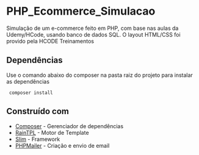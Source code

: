 # PHP_Ecommerce_Simulacao
Simulação de um e-commerce feito em PHP, com base nas aulas da Udemy/HCode, usando banco de dados SQL. O layout HTML/CSS foi provido pela HCODE Treinamentos

## Dependências
Use o comando abaixo do composer na pasta raiz do projeto para instalar as dependências

	 composer install

## Construído com
* [Composer](https://getcomposer.org/) - Gerenciador de dependências
* [RainTPL](https://feulf.github.io/raintpl/) - Motor de Template
* [Slim](https://www.slimframework.com/) - Framework
* [PHPMailer](https://www.slimframework.com/) - Criação e envio de email
